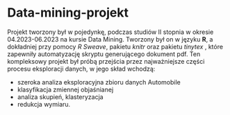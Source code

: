 # Data-mining-projekt

Projekt tworzony był w pojedynkę, podczas studiów II stopnia w okresie 04.2023-06.2023 na kursie Data Mining. Tworzony był on w języku **R**, a dokładniej przy pomocy *R Sweave*, pakietu *knitr* oraz pakietu *tinytex* , które zapewniły automatyzację skryptu generującego dokument pdf.  Ten kompleksowy projekt był próbą przejścia przez najważniejsze części procesu eksploracji danych, w jego skład wchodzą:
- szeroka analiza eksploracyjna zbioru danych Automobile
- klasyfikacja zmiennej objaśnianej
- analiza skupień, klasteryzacja
- redukcja wymiaru.
